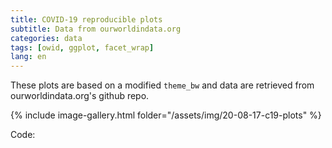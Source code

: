 ```yaml
---
title: COVID-19 reproducible plots
subtitle: Data from ourworldindata.org
categories: data
tags: [owid, ggplot, facet_wrap]
lang: en
---
```


These plots are based on a modified `theme_bw` and data are retrieved from ourworldindata.org's github repo. 

{% include image-gallery.html folder="/assets/img/20-08-17-c19-plots" %}

Code:
<script src="https://gist.github.com/ZGFabian/e61c8d3af0eb1fc46e4d71e579747e51.js"></script>
